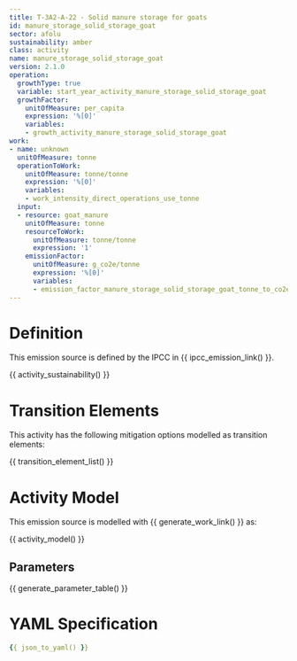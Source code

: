 ```yaml
---
title: T-3A2-A-22 - Solid manure storage for goats
id: manure_storage_solid_storage_goat
sector: afolu
sustainability: amber
class: activity
name: manure_storage_solid_storage_goat
version: 2.1.0
operation:
  growthType: true
  variable: start_year_activity_manure_storage_solid_storage_goat
  growthFactor:
    unitOfMeasure: per_capita
    expression: '%[0]'
    variables:
    - growth_activity_manure_storage_solid_storage_goat
work:
- name: unknown
  unitOfMeasure: tonne
  operationToWork:
    unitOfMeasure: tonne/tonne
    expression: '%[0]'
    variables:
    - work_intensity_direct_operations_use_tonne
  input:
  - resource: goat_manure
    unitOfMeasure: tonne
    resourceToWork:
      unitOfMeasure: tonne/tonne
      expression: '1'
    emissionFactor:
      unitOfMeasure: g_co2e/tonne
      expression: '%[0]'
      variables:
      - emission_factor_manure_storage_solid_storage_goat_tonne_to_co2e_gram
---
```

# Definition
This emission source is defined by the IPCC in {{ ipcc_emission_link() }}.


{{ activity_sustainability() }}

# Transition Elements

This activity has the following mitigation options modelled as transition elements:

{{ transition_element_list() }}

# Activity Model
This emission source is modelled with {{ generate_work_link() }} as:

{{ activity_model() }}

## Parameters

{{ generate_parameter_table() }}

# YAML Specification

```yaml
{{ json_to_yaml() }}
```